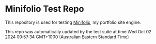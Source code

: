 # Minifolio Test Repo

This repository is used for testing [Minifolio](https://github.com/MaddyGuthridge/Minifolio), my portfolio site engine.

This repo was automatically updated by the test suite at time Wed Oct 02 2024 00:57:34 GMT+1000 (Australian Eastern Standard Time)
